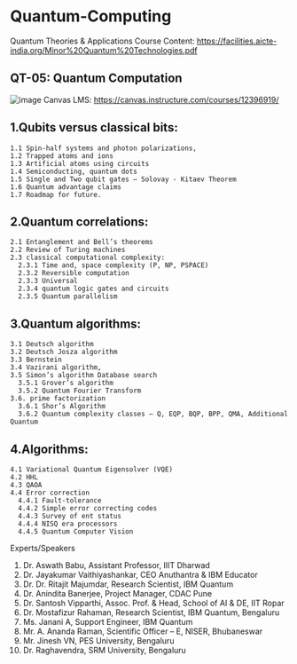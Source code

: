 # Quantum-Computing
Quantum Theories &amp; Applications
Course Content: https://facilities.aicte-india.org/Minor%20Quantum%20Technologies.pdf

## QT-05: Quantum Computation
![image](https://github.com/user-attachments/assets/cb66b90d-71c8-412f-9cd5-bcd0dbf101ab)
Canvas LMS: https://canvas.instructure.com/courses/12396919/

## 1.Qubits versus classical bits: 
	1.1 Spin-half systems and photon polarizations,
	1.2 Trapped atoms and ions
	1.3 Artificial atoms using circuits
	1.4 Semiconducting, quantum dots
	1.5 Single and Two qubit gates – Solovay - Kitaev Theorem
	1.6 Quantum advantage claims
	1.7 Roadmap for future.

## 2.Quantum correlations: 
	2.1 Entanglement and Bell’s theorems
	2.2 Review of Turing machines
	2.3 classical computational complexity: 
	  2.3.1 Time and, space complexity (P, NP, PSPACE)
	  2.3.2 Reversible computation
	  2.3.3 Universal
	  2.3.4 quantum logic gates and circuits
	  2.3.5 Quantum parallelism

## 3.Quantum algorithms: 
	3.1 Deutsch algorithm
	3.2 Deutsch Josza algorithm
	3.3 Bernstein
	3.4 Vazirani algorithm, 
	3.5 Simon’s algorithm Database search
	  3.5.1 Grover’s algorithm
	  3.5.2 Quantum Fourier Transform 
	3.6. prime factorization
	  3.6.1 Shor’s Algorithm
	  3.6.2 Quantum complexity classes – Q, EQP, BQP, BPP, QMA, Additional Quantum

## 4.Algorithms: 
	4.1 Variational Quantum Eigensolver (VQE)
	4.2 HHL
	4.3 QAOA
	4.4 Error correction
	  4.4.1 Fault-tolerance
	  4.4.2 Simple error correcting codes
	  4.4.3 Survey of ent status
	  4.4.4 NISQ era processors
	  4.4.5 Quantum Computer Vision

Experts/Speakers

1) Dr. Aswath Babu, Assistant Professor, IIIT Dharwad
2) Dr. Jayakumar Vaithiyashankar, CEO Anuthantra & IBM Educator
3) Dr. Dr. Ritajit Majumdar, Research Scientist, IBM Quantum
4) Dr. Anindita Banerjee, Project Manager, CDAC Pune
5) Dr. Santosh Vipparthi, Assoc. Prof. & Head, School of AI & DE, IIT Ropar
6) Dr. Mostafizur Rahaman, Research Scientist, IBM Quantum, Bengaluru
7) Ms. Janani A, Support Engineer, IBM Quantum
8) Mr. A. Ananda Raman, Scientific Officer – E, NISER, Bhubaneswar
9) Mr. Jinesh VN, PES University, Bengaluru
10) Dr. Raghavendra, SRM University, Bengaluru
